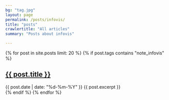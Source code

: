 ```yaml
---
bg: "tag.jpg"
layout: page
permalink: /posts/infovis/
title: "posts"
crawlertitle: "All articles"
summary: "Posts about infovis"

---
```



{% for post in site.posts limit: 20 %}
	{% if post.tags contains "note_infovis" %}
  <article class="index-page">
    <h2><a href="{{ post.url | relative_url }}">{{ post.title }}</a></h2>
	<span class="date">{{ post.date | date: "%d-%m-%Y"  }}</span>
		{{ post.excerpt }}
  </article>
	{% endif %}
{% endfor %}
